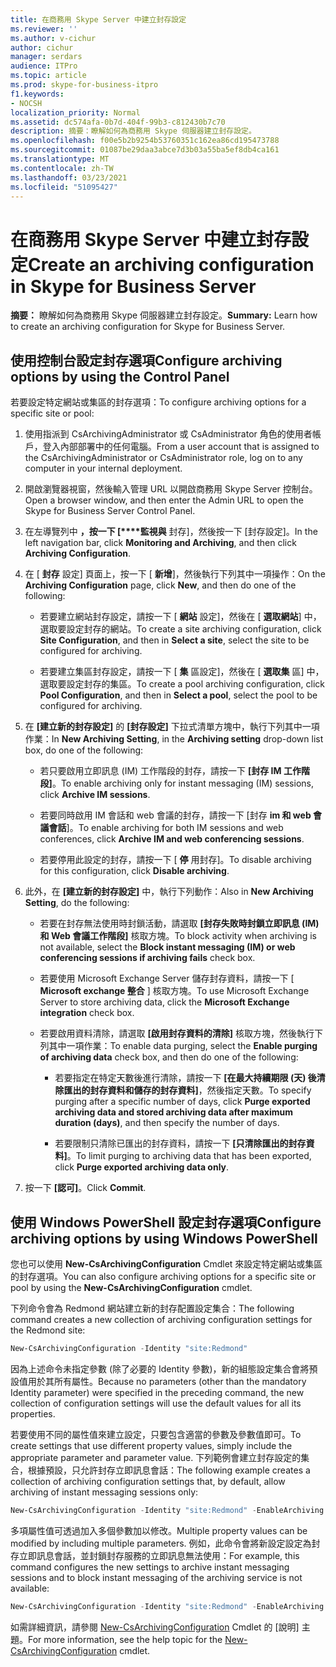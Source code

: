 ```yaml
---
title: 在商務用 Skype Server 中建立封存設定
ms.reviewer: ''
ms.author: v-cichur
author: cichur
manager: serdars
audience: ITPro
ms.topic: article
ms.prod: skype-for-business-itpro
f1.keywords:
- NOCSH
localization_priority: Normal
ms.assetid: dc574afa-0b7d-404f-99b3-c812430b7c70
description: 摘要：瞭解如何為商務用 Skype 伺服器建立封存設定。
ms.openlocfilehash: f00e5b2b9254b53760351c162ea86cd195473788
ms.sourcegitcommit: 01087be29daa3abce7d3b03a55ba5ef8db4ca161
ms.translationtype: MT
ms.contentlocale: zh-TW
ms.lasthandoff: 03/23/2021
ms.locfileid: "51095427"
---
```

# <a name="create-an-archiving-configuration-in-skype-for-business-server"></a><span data-ttu-id="0acd6-103">在商務用 Skype Server 中建立封存設定</span><span class="sxs-lookup"><span data-stu-id="0acd6-103">Create an archiving configuration in Skype for Business Server</span></span>

<span data-ttu-id="0acd6-104">**摘要：** 瞭解如何為商務用 Skype 伺服器建立封存設定。</span><span class="sxs-lookup"><span data-stu-id="0acd6-104">**Summary:** Learn how to create an archiving configuration for Skype for Business Server.</span></span>
  
## <a name="configure-archiving-options-by-using-the-control-panel"></a><span data-ttu-id="0acd6-105">使用控制台設定封存選項</span><span class="sxs-lookup"><span data-stu-id="0acd6-105">Configure archiving options by using the Control Panel</span></span>

<span data-ttu-id="0acd6-106">若要設定特定網站或集區的封存選項：</span><span class="sxs-lookup"><span data-stu-id="0acd6-106">To configure archiving options for a specific site or pool:</span></span> 
  
1. <span data-ttu-id="0acd6-107">使用指派到 CsArchivingAdministrator 或 CsAdministrator 角色的使用者帳戶，登入內部部署中的任何電腦。</span><span class="sxs-lookup"><span data-stu-id="0acd6-107">From a user account that is assigned to the CsArchivingAdministrator or CsAdministrator role, log on to any computer in your internal deployment.</span></span> 
    
2. <span data-ttu-id="0acd6-108">開啟瀏覽器視窗，然後輸入管理 URL 以開啟商務用 Skype Server 控制台。</span><span class="sxs-lookup"><span data-stu-id="0acd6-108">Open a browser window, and then enter the Admin URL to open the Skype for Business Server Control Panel.</span></span> 
    
3. <span data-ttu-id="0acd6-109">在左導覽列中 **，按一下 [\*\*\*\*監視與** 封存]，然後按一下 [封存設定]。</span><span class="sxs-lookup"><span data-stu-id="0acd6-109">In the left navigation bar, click **Monitoring and Archiving**, and then click **Archiving Configuration**.</span></span>
    
4. <span data-ttu-id="0acd6-110">在 [ **封存** 設定] 頁面上，按一下 [ **新增**]，然後執行下列其中一項操作：</span><span class="sxs-lookup"><span data-stu-id="0acd6-110">On the **Archiving Configuration** page, click **New**, and then do one of the following:</span></span> 
    
   - <span data-ttu-id="0acd6-111">若要建立網站封存設定，請按一下 [ **網站** 設定]，然後在 [ **選取網站**] 中，選取要設定封存的網站。</span><span class="sxs-lookup"><span data-stu-id="0acd6-111">To create a site archiving configuration, click **Site Configuration**, and then in **Select a site**, select the site to be configured for archiving.</span></span>
    
   - <span data-ttu-id="0acd6-112">若要建立集區封存設定，請按一下 [ **集** 區設定]，然後在 [ **選取集** 區] 中，選取要設定封存的集區。</span><span class="sxs-lookup"><span data-stu-id="0acd6-112">To create a pool archiving configuration, click **Pool Configuration**, and then in **Select a pool**, select the pool to be configured for archiving.</span></span>
    
5. <span data-ttu-id="0acd6-113">在 **[建立新的封存設定]** 的 **[封存設定]** 下拉式清單方塊中，執行下列其中一項作業：</span><span class="sxs-lookup"><span data-stu-id="0acd6-113">In **New Archiving Setting**, in the **Archiving setting** drop-down list box, do one of the following:</span></span>
    
   - <span data-ttu-id="0acd6-114">若只要啟用立即訊息 (IM) 工作階段的封存，請按一下 **[封存 IM 工作階段]**。</span><span class="sxs-lookup"><span data-stu-id="0acd6-114">To enable archiving only for instant messaging (IM) sessions, click **Archive IM sessions**.</span></span>
    
   - <span data-ttu-id="0acd6-115">若要同時啟用 IM 會話和 web 會議的封存，請按一下 [封存 **im 和 web 會議會話**]。</span><span class="sxs-lookup"><span data-stu-id="0acd6-115">To enable archiving for both IM sessions and web conferences, click **Archive IM and web conferencing sessions**.</span></span>
    
   - <span data-ttu-id="0acd6-116">若要停用此設定的封存，請按一下 [ **停** 用封存]。</span><span class="sxs-lookup"><span data-stu-id="0acd6-116">To disable archiving for this configuration, click **Disable archiving**.</span></span>
    
6. <span data-ttu-id="0acd6-117">此外，在 **[建立新的封存設定]** 中，執行下列動作：</span><span class="sxs-lookup"><span data-stu-id="0acd6-117">Also in **New Archiving Setting**, do the following:</span></span>
    
   - <span data-ttu-id="0acd6-118">若要在封存無法使用時封鎖活動，請選取 **[封存失敗時封鎖立即訊息 (IM) 和 Web 會議工作階段]** 核取方塊。</span><span class="sxs-lookup"><span data-stu-id="0acd6-118">To block activity when archiving is not available, select the **Block instant messaging (IM) or web conferencing sessions if archiving fails** check box.</span></span>
    
   - <span data-ttu-id="0acd6-119">若要使用 Microsoft Exchange Server 儲存封存資料，請按一下 [ **Microsoft exchange 整合** ] 核取方塊。</span><span class="sxs-lookup"><span data-stu-id="0acd6-119">To use Microsoft Exchange Server to store archiving data, click the **Microsoft Exchange integration** check box.</span></span>
    
   - <span data-ttu-id="0acd6-120">若要啟用資料清除，請選取 **[啟用封存資料的清除]** 核取方塊，然後執行下列其中一項作業：</span><span class="sxs-lookup"><span data-stu-id="0acd6-120">To enable data purging, select the **Enable purging of archiving data** check box, and then do one of the following:</span></span>
    
     - <span data-ttu-id="0acd6-121">若要指定在特定天數後進行清除，請按一下 **[在最大持續期限 (天) 後清除匯出的封存資料和儲存的封存資料]**，然後指定天數。</span><span class="sxs-lookup"><span data-stu-id="0acd6-121">To specify purging after a specific number of days, click **Purge exported archiving data and stored archiving data after maximum duration (days)**, and then specify the number of days.</span></span>
    
     - <span data-ttu-id="0acd6-122">若要限制只清除已匯出的封存資料，請按一下 **[只清除匯出的封存資料]**。</span><span class="sxs-lookup"><span data-stu-id="0acd6-122">To limit purging to archiving data that has been exported, click **Purge exported archiving data only**.</span></span>
    
7. <span data-ttu-id="0acd6-123">按一下 **[認可]**。</span><span class="sxs-lookup"><span data-stu-id="0acd6-123">Click **Commit**.</span></span>
    
## <a name="configure-archiving-options-by-using-windows-powershell"></a><span data-ttu-id="0acd6-124">使用 Windows PowerShell 設定封存選項</span><span class="sxs-lookup"><span data-stu-id="0acd6-124">Configure archiving options by using Windows PowerShell</span></span>

<span data-ttu-id="0acd6-125">您也可以使用 **New-CsArchivingConfiguration** Cmdlet 來設定特定網站或集區的封存選項。</span><span class="sxs-lookup"><span data-stu-id="0acd6-125">You can also configure archiving options for a specific site or pool by using the **New-CsArchivingConfiguration** cmdlet.</span></span>
  
<span data-ttu-id="0acd6-126">下列命令會為 Redmond 網站建立新的封存配置設定集合：</span><span class="sxs-lookup"><span data-stu-id="0acd6-126">The following command creates a new collection of archiving configuration settings for the Redmond site:</span></span>
  
```PowerShell
New-CsArchivingConfiguration -Identity "site:Redmond"
```

<span data-ttu-id="0acd6-127">因為上述命令未指定參數 (除了必要的 Identity 參數)，新的組態設定集合會將預設值用於其所有屬性。</span><span class="sxs-lookup"><span data-stu-id="0acd6-127">Because no parameters (other than the mandatory Identity parameter) were specified in the preceding command, the new collection of configuration settings will use the default values for all its properties.</span></span> 
  
<span data-ttu-id="0acd6-128">若要使用不同的屬性值來建立設定，只要包含適當的參數及參數值即可。</span><span class="sxs-lookup"><span data-stu-id="0acd6-128">To create settings that use different property values, simply include the appropriate parameter and parameter value.</span></span> <span data-ttu-id="0acd6-129">下列範例會建立封存設定的集合，根據預設，只允許封存立即訊息會話：</span><span class="sxs-lookup"><span data-stu-id="0acd6-129">The following example creates a collection of archiving configuration settings that, by default, allow archiving of instant messaging sessions only:</span></span>
  
```PowerShell
New-CsArchivingConfiguration -Identity "site:Redmond" -EnableArchiving "ImOnly"
```

<span data-ttu-id="0acd6-130">多項屬性值可透過加入多個參數加以修改。</span><span class="sxs-lookup"><span data-stu-id="0acd6-130">Multiple property values can be modified by including multiple parameters.</span></span> <span data-ttu-id="0acd6-131">例如，此命令會將新設定設定為封存立即訊息會話，並封鎖封存服務的立即訊息無法使用：</span><span class="sxs-lookup"><span data-stu-id="0acd6-131">For example, this command configures the new settings to archive instant messaging sessions and to block instant messaging of the archiving service is not available:</span></span>
  
```PowerShell
New-CsArchivingConfiguration -Identity "site:Redmond" -EnableArchiving "ImOnly" -BlockOnArchiveFailure $True
```

<span data-ttu-id="0acd6-132">如需詳細資訊，請參閱 [New-CsArchivingConfiguration](/powershell/module/skype/new-csarchivingconfiguration?view=skype-ps) Cmdlet 的 [說明] 主題。</span><span class="sxs-lookup"><span data-stu-id="0acd6-132">For more information, see the help topic for the [New-CsArchivingConfiguration](/powershell/module/skype/new-csarchivingconfiguration?view=skype-ps) cmdlet.</span></span>
